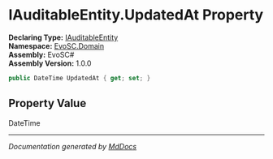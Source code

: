 ﻿<!--  
  <auto-generated>   
    The contents of this file were generated by a tool.  
    Changes to this file may be list if the file is regenerated  
  </auto-generated>   
-->

# IAuditableEntity.UpdatedAt Property

**Declaring Type:** [IAuditableEntity](../index.md)  
**Namespace:** [EvoSC.Domain](../../index.md)  
**Assembly:** EvoSC\#  
**Assembly Version:** 1.0.0

```csharp
public DateTime UpdatedAt { get; set; }
```

## Property Value

DateTime

___

*Documentation generated by [MdDocs](https://github.com/ap0llo/mddocs)*
